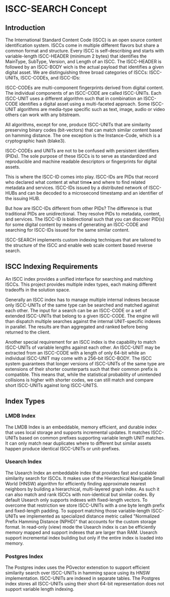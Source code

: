 # ISCC-SEARCH Concept

## Introduction

The International Standard Content Code (ISCC) is an open source content identification system. ISCCs come in
multiple different flavors but share a common format and structure. Every ISCC is self-describing and starts
with variable-length ISCC-HEADER (minimum 2 bytes) that identifies the MainType, SubType, Version, and Length of
an ISCC. The ISCC-HEADER is followed by an ISCC-BODY wich is the actual payload that identifies a given digital
asset. We are distinguishing three broad categories of ISCCs: ISCC-UNITs, ISCC-CODEs, and ISCC-IDs:

ISCC-CODEs are multi-component fingerprints derived from digital content. The individual components of an
ISCC-CODE are called ISCC-UNITs. Each ISCC-UNIT uses a different algorithm such that in combination an ISCC-CODE
identifies a digital asset using a multi-faceted approach. Some ISCC-UNIT algorithms are media-type specific
such as text, image, audio or video others can work with any bitstream.

All algorithms, except for one, produce ISCC-UNITs that are similarity preserving binary codes (bit-vectors)
that can match similar content based on hamming distance. The one exception is the Instance-Code, which is a
cryptographic hash (blake3).

ISCC-CODEs and UNITs are not to be confused with persistent identifiers (PIDs). The sole purpose of these ISCCs
is to serve as standardized and reproducible and machine readable descriptors or fingerprints for digital
assets.

This is where the ISCC-ID comes into play. ISCC-IDs are PIDs that record who declared what content at what time♠
and where to find related metadata and services. ISCC-IDs issued by a distributed network of ISCC-HUBs and can
be decoded to a microsecond timestamp and an identifier of the issuing HUB.

But how are ISCC-IDs different from other PIDs? The difference is that traditional PIDs are unidirectional. They
resolve PIDs to metadata, content, and services. The ISCC-ID is bidirectional such that you can discover PID(s)
for some digital content by means of generating an ISCC-CODE and searching for ISCC-IDs issued for the same
similar content.

ISCC-SEARCH implements custom indexing techniques that are tailored to the structure of the ISCC and enable web
scale content based reverse search.

## ISCC Indexing Requirements

An ISCC index provides a unified interface for searching and matching ISCCs. This project provides multiple
index types, each making different tradeoffs in the solution space.

Generally an ISCC index has to manage multiple internal indexes because only ISCC-UNITs of the same type can be
searched and matched against each other. The input for a search can be an ISCC-CODE or a set of extended
ISCC-UNITs that belong to a given ISCC-CODE. The engine will than dispatch multiple searches against the
internal UNIT-specific indexes in parallel. The results are than aggregated and ranked before being returned to
the client.

Another special requirement for an ISCC index is the capability to match ISCC-UNITs of variable lengths against
each other. An ISCC-UNIT may be extracted from an ISCC-CODE with a length of only 64-bit while an individual
ISCC-UNIT may come with a 256-bit ISCC-BODY. The ISCC system guarantees that longer versions of ISCC-UNITs of
the same type are extensions of their shorter counterparts such that their common prefix is compatible. This
means that, while the statistical probability of unintended collisions is higher with shorter codes, we can
still match and compare short ISCC-UNITs against long ISCC-UNITS.

## Index Types

### LMDB Index

The LMDB Index is an embeddable, memory efficient, and durable index that uses local storage and supports
incremental updates. It matches ISCC-UNITs based on common prefixes supporting variable length UNIT matches. It
can only match near duplicates where to different but similar assets happen produce identical ISCC-UNITs or
unit-prefixes.

### Usearch Index

The Usearch Index an embeddable index that provides fast and scalable similarity search for ISCCs. It makes use
of the Hierarchical Navigable Small World (HNSW) algorithm for efficiently finding approximate nearest neighbors
by building a hierarchical, multi-layered graph index. As such it can also match and rank ISCCs with
non-identical but similar codes. By default Usearch only supports indexes with fixed-length vectors. To overcome
that restriction we store ISCC-UNITs with a one byte length prefix and fixed-length padding. To support matching
those variable-length ISCC-UNITs we implemented as specialized distance metric called "Normalized Prefix Hamming
Distance (NPHD)" that accounts for the custom storage format. In read-only (view) mode the Usearch index is can
be efficiently memory mapped and support indexes that are larger than RAM. Usearch support incremental index
building but only if the entire index is loaded into memory.

### Postgres Index

The Postgres index uses the PGvector extenstion to support efficient similarity search over ISCC-UNITs in
hamming space using its HNSW implementation. ISCC-UNITs are indexed in separate tables. The Postgres index
stores all ISCC-UNITs using their short 64-bit representation does not support variable length indexing.
